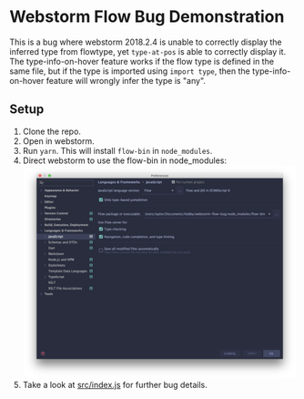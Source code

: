 # Webstorm Flow Bug Demonstration

This is a bug where webstorm 2018.2.4 is unable to correctly display the inferred type from flowtype, yet `type-at-pos` is able to correctly display it. The type-info-on-hover feature works if the flow type is defined in the same file, but if the type is imported using `import type`, then the type-info-on-hover feature will wrongly infer the type is "any".

## Setup
1. Clone the repo.
2. Open in webstorm.
3. Run `yarn`. This will install `flow-bin` in `node_modules`.
4. Direct webstorm to use the flow-bin in node_modules:
![prefs](src/images/prefs.png)
5. Take a look at [src/index.js](src/index.js) for further bug details.